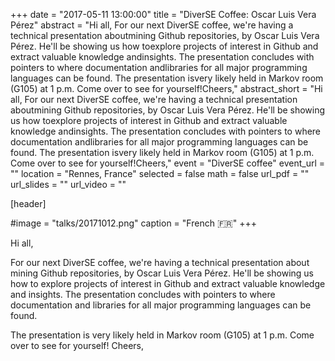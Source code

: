 +++
date = "2017-05-11 13:00:00"
title = "DiverSE Coffee: Oscar Luis Vera Pérez"
abstract = "Hi all, For our next DiverSE coffee, we're having a technical presentation aboutmining Github repositories, by Oscar Luis Vera Pérez. He'll be showing us how toexplore projects of interest in Github and extract valuable knowledge andinsights. The presentation concludes with pointers to where documentation andlibraries for all major programming languages can be found. The presentation isvery likely held in Markov room (G105) at 1 p.m. Come over to see for yourself!Cheers,"
abstract_short = "Hi all, For our next DiverSE coffee, we're having a technical presentation aboutmining Github repositories, by Oscar Luis Vera Pérez. He'll be showing us how toexplore projects of interest in Github and extract valuable knowledge andinsights. The presentation concludes with pointers to where documentation andlibraries for all major programming languages can be found. The presentation isvery likely held in Markov room (G105) at 1 p.m. Come over to see for yourself!Cheers,"
event = "DiverSE coffee"
event_url = ""
location = "Rennes, France"
selected = false
math = false
url_pdf = ""
url_slides = ""
url_video = ""


[header]

#image = "talks/20171012.png"
caption = "French :fr:"
+++


Hi all,

For our next DiverSE coffee, we're having a technical presentation about mining Github repositories, by Oscar Luis Vera Pérez.
He'll be showing us how to explore projects of interest in Github and extract valuable knowledge and insights.
The presentation concludes with pointers to where documentation and libraries for all major programming languages can be found.

The presentation is very likely held in Markov room (G105) at 1 p.m.
Come over to see for yourself!
Cheers,

